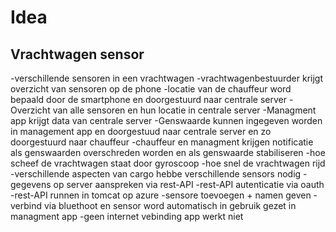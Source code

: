 # Idea
## Vrachtwagen sensor
-verschillende sensoren in een vrachtwagen
-vrachtwagenbestuurder krijgt overzicht van sensoren op de phone
-locatie van de chauffeur word bepaald door de smartphone en doorgestuurd naar centrale server
-Overzicht van alle sensoren en hun locatie in centrale server
-Managment app krijgt data van centrale server
-Genswaarde kunnen ingegeven worden in management app en doorgestuud naar centrale server en zo doorgestuurd naar chauffeur
-chauffeur en managment krijgen notificatie als genswaarden overschreden worden en als genswaarde stabiliseren
-hoe scheef de vrachtwagen staat door gyroscoop
-hoe snel de vrachtwagen rijd
-verschillende aspecten van cargo hebbe verschillende sensors nodig
-gegevens op server aanspreken via rest-API
-rest-API autenticatie via oauth
-rest-API runnen in tomcat op azure
-sensore toevoegen + namen geven
-verbind via bluethoot en sensor word automatisch in gebruik gezet in managment app
-geen internet vebinding app werkt niet